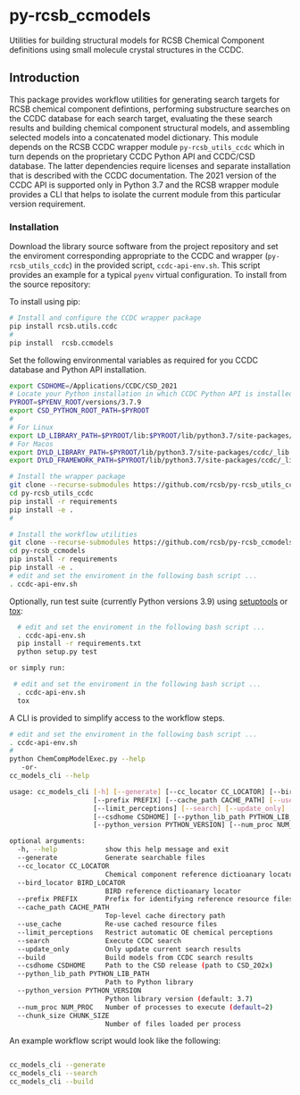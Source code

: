 # py-rcsb_ccmodels

Utilities for building structural models for RCSB Chemical Component definitions using
small molecule crystal structures in the CCDC.

## Introduction

This package provides workflow utilities for generating search targets for RCSB
chemical component defintions, performing substructure searches on the CCDC database for
each search target, evaluating the these search results and building chemical component
structural models, and assembling selected models into a concatenated model dictionary.
This module depends on the RCSB CCDC wrapper module `py-rcsb_utils_ccdc` which in turn
depends on the proprietary CCDC Python API and CCDC/CSD database.
The latter dependencies require licenses and separate installation that is described
with the CCDC documentation.  The 2021 version of the CCDC API is supported only in Python 3.7
and the RCSB wrapper module provides a CLI that helps to isolate the current module
from this particular version requirement.

### Installation

Download the library source software from the project repository and set the
enviroment corresponding appropriate to the CCDC and wrapper (`py-rcsb_utils_ccdc`)
in the provided script, `ccdc-api-env.sh`. This script provides an example for
a typical `pyenv` virtual configuration. To install from the source repository:

To install using pip:

```bash
# Install and configure the CCDC wrapper package
pip install rcsb.utils.ccdc
#
pip install  rcsb.ccmodels
```

Set the following environmental variables as required for you CCDC database
and Python API installation.

```bash
export CSDHOME=/Applications/CCDC/CSD_2021
# Locate your Python installation in which CCDC Python API is installed.
PYROOT=$PYENV_ROOT/versions/3.7.9
export CSD_PYTHON_ROOT_PATH=$PYROOT
#
# For Linux
export LD_LIBRARY_PATH=$PYROOT/lib:$PYROOT/lib/python3.7/site-packages/ccdc/_lib:$LD_LIBRARY_PATH
# For Macos
export DYLD_LIBRARY_PATH=$PYROOT/lib/python3.7/site-packages/ccdc/_lib
export DYLD_FRAMEWORK_PATH=$PYROOT/lib/python3.7/site-packages/ccdc/_lib
```

```bash
# Install the wrapper package
git clone --recurse-submodules https://github.com/rcsb/py-rcsb_utils_ccdc.git
cd py-rcsb_utils_ccdc
pip install -r requirements
pip install -e .
#

# Install the workflow utilities
git clone --recurse-submodules https://github.com/rcsb/py-rcsb_ccmodels.git
cd py-rcsb_ccmodels
pip install -r requirements
pip install -e .
# edit and set the enviroment in the following bash script ...
. ccdc-api-env.sh

```

Optionally, run test suite (currently Python versions 3.9) using
[setuptools](https://setuptools.readthedocs.io/en/latest/) or
[tox](http://tox.readthedocs.io/en/latest/example/platform.html):

```bash
  # edit and set the enviroment in the following bash script ...
  . ccdc-api-env.sh
  pip install -r requirements.txt
  python setup.py test

or simply run:

 # edit and set the enviroment in the following bash script ...
  . ccdc-api-env.sh
  tox
```

A CLI is provided to simplify access to the workflow steps.

```bash
# edit and set the enviroment in the following bash script ...
. ccdc-api-env.sh
#
python ChemCompModelExec.py --help
   -or-
cc_models_cli --help

usage: cc_models_cli [-h] [--generate] [--cc_locator CC_LOCATOR] [--bird_locator BIRD_LOCATOR]
                     [--prefix PREFIX] [--cache_path CACHE_PATH] [--use_cache]
                     [--limit_perceptions] [--search] [--update_only] [--build]
                     [--csdhome CSDHOME] [--python_lib_path PYTHON_LIB_PATH]
                     [--python_version PYTHON_VERSION] [--num_proc NUM_PROC] [--chunk_size CHUNK_SIZE]

optional arguments:
  -h, --help            show this help message and exit
  --generate            Generate searchable files
  --cc_locator CC_LOCATOR
                        Chemical component reference dictioanary locator
  --bird_locator BIRD_LOCATOR
                        BIRD reference dictioanary locator
  --prefix PREFIX       Prefix for identifying reference resource files (e.g. abbrev)
  --cache_path CACHE_PATH
                        Top-level cache directory path
  --use_cache           Re-use cached resource files
  --limit_perceptions   Restrict automatic OE chemical perceptions
  --search              Execute CCDC search
  --update_only         Only update current search results
  --build               Build models from CCDC search results
  --csdhome CSDHOME     Path to the CSD release (path to CSD_202x)
  --python_lib_path PYTHON_LIB_PATH
                        Path to Python library
  --python_version PYTHON_VERSION
                        Python library version (default: 3.7)
  --num_proc NUM_PROC   Number of processes to execute (default=2)
  --chunk_size CHUNK_SIZE
                        Number of files loaded per process

```

An example workflow script would look like the following:

```bash

cc_models_cli --generate
cc_models_cli --search
cc_models_cli --build
```
